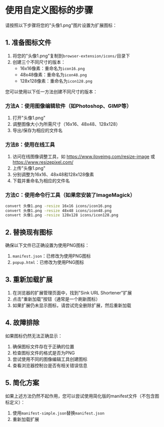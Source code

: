 # 使用自定义图标的步骤

请按照以下步骤将您的"头像1.png"图片设置为扩展图标：

## 1. 准备图标文件

1. 将您的"头像1.png"复制到`browser-extension/icons/`目录下
2. 创建三个不同尺寸的版本：
   - 16x16像素：重命名为`icon16.png`
   - 48x48像素：重命名为`icon48.png`
   - 128x128像素：重命名为`icon128.png`

您可以使用以下任一方法创建不同尺寸的版本：

### 方法A：使用图像编辑软件（如Photoshop、GIMP等）

1. 打开"头像1.png"
2. 调整图像大小为所需尺寸（16x16、48x48、128x128）
3. 导出/保存为相应的文件名

### 方法B：使用在线工具

1. 访问在线图像调整工具，如 https://www.iloveimg.com/resize-image 或 https://www.resizepixel.com/
2. 上传"头像1.png"
3. 分别调整为16x16、48x48和128x128像素
4. 下载并重命名为相应的文件名

### 方法C：使用命令行工具（如果您安装了ImageMagick）

```bash
convert 头像1.png -resize 16x16 icons/icon16.png
convert 头像1.png -resize 48x48 icons/icon48.png
convert 头像1.png -resize 128x128 icons/icon128.png
```

## 2. 替换现有图标

确保以下文件已正确设置为使用PNG图标：

1. `manifest.json`：已修改为使用PNG图标
2. `popup.html`：已修改为使用PNG图标

## 3. 重新加载扩展

1. 在浏览器的扩展管理页面中，找到"Sink URL Shortener"扩展
2. 点击"重新加载"按钮（通常是一个刷新图标）
3. 如果扩展仍未显示图标，请尝试完全删除扩展，然后重新加载

## 4. 故障排除

如果图标仍然无法正确显示：

1. 确保图标文件存在于正确的位置
2. 检查图标文件的格式是否为PNG
3. 尝试使用不同的图像编辑工具创建图标
4. 查看浏览器控制台是否有相关错误信息

## 5. 简化方案

如果上述方法仍然不起作用，您可以尝试使用简化版的manifest文件（不包含图标定义）：

1. 使用`manifest-simple.json`替换`manifest.json`
2. 重新加载扩展 